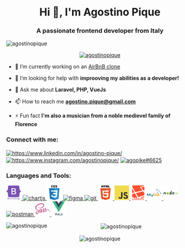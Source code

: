 
<!---
- 👋 Hi, I’m @agostinopique
- 👀 I’m interested in code, logic and music!
- 🌱 I’m a Jr. Full Stack Developer
- 💞️ I’m looking to collaborate on any kind of project that can help me to increase my skills as a developer.
- 📫 How to reach me through githuib or linkedIn @Agostino pique

agopike/agopike is a ✨ special ✨ repository because its `README.md` (this file) appears on your GitHub profile.
You can click the Preview link to take a look at your changes.
--->


<h1 align="center">Hi 👋, I'm Agostino Pique</h1>
<h3 align="center">A passionate frontend developer from Italy</h3>

<p align="left"> <img src="https://komarev.com/ghpvc/?username=agostinopique&label=Profile%20views&color=0e75b6&style=flat" alt="agostinopique" /> </p>

<p align="center"> <a href="https://github.com/ryo-ma/github-profile-trophy"><img src="https://github-profile-trophy.vercel.app/?username=agostinopique" alt="agostinopique" /></a> </p>

- 🔭 I’m currently working on an [AirBnB clone](https://github.com/stefanocravotta/team-5-final-project-bnb)

- 🤝 I’m looking for help with **improoving my abilities as a developer!**

- 💬 Ask me about **Laravel, PHP, VueJs**

- 📫 How to reach me **agostino.pique@gmail.com**

- ⚡ Fun fact **I'm also a musician from a noble medievel family of Florence**

<h3 align="left">Connect with me:</h3>
<p align="left">
<a href="https://linkedin.com/in/https://www.linkedin.com/in/agostino-pique/" target="blank"><img align="center" src="https://raw.githubusercontent.com/rahuldkjain/github-profile-readme-generator/master/src/images/icons/Social/linked-in-alt.svg" alt="https://www.linkedin.com/in/agostino-pique/" height="30" width="40" /></a>
<a href="https://instagram.com/https://www.instagram.com/agostinopique/" target="blank"><img align="center" src="https://raw.githubusercontent.com/rahuldkjain/github-profile-readme-generator/master/src/images/icons/Social/instagram.svg" alt="https://www.instagram.com/agostinopique/" height="30" width="40" /></a>
<a href="https://discord.gg/agopike#6625" target="blank"><img align="center" src="https://raw.githubusercontent.com/rahuldkjain/github-profile-readme-generator/master/src/images/icons/Social/discord.svg" alt="agopike#6625" height="30" width="40" /></a>
</p>

<h3 align="left">Languages and Tools:</h3>
<p align="left"> <a href="https://getbootstrap.com" target="_blank" rel="noreferrer"> <img src="https://raw.githubusercontent.com/devicons/devicon/master/icons/bootstrap/bootstrap-plain-wordmark.svg" alt="bootstrap" width="40" height="40"/> </a> <a href="https://www.chartjs.org" target="_blank" rel="noreferrer"> <img src="https://www.chartjs.org/media/logo-title.svg" alt="chartjs" width="40" height="40"/> </a> <a href="https://www.w3schools.com/css/" target="_blank" rel="noreferrer"> <img src="https://raw.githubusercontent.com/devicons/devicon/master/icons/css3/css3-original-wordmark.svg" alt="css3" width="40" height="40"/> </a> <a href="https://www.figma.com/" target="_blank" rel="noreferrer"> <img src="https://www.vectorlogo.zone/logos/figma/figma-icon.svg" alt="figma" width="40" height="40"/> </a> <a href="https://git-scm.com/" target="_blank" rel="noreferrer"> <img src="https://www.vectorlogo.zone/logos/git-scm/git-scm-icon.svg" alt="git" width="40" height="40"/> </a> <a href="https://www.w3.org/html/" target="_blank" rel="noreferrer"> <img src="https://raw.githubusercontent.com/devicons/devicon/master/icons/html5/html5-original-wordmark.svg" alt="html5" width="40" height="40"/> </a> <a href="https://developer.mozilla.org/en-US/docs/Web/JavaScript" target="_blank" rel="noreferrer"> <img src="https://raw.githubusercontent.com/devicons/devicon/master/icons/javascript/javascript-original.svg" alt="javascript" width="40" height="40"/> </a> <a href="https://laravel.com/" target="_blank" rel="noreferrer"> <img src="https://raw.githubusercontent.com/devicons/devicon/master/icons/laravel/laravel-plain-wordmark.svg" alt="laravel" width="40" height="40"/> </a> <a href="https://www.mysql.com/" target="_blank" rel="noreferrer"> <img src="https://raw.githubusercontent.com/devicons/devicon/master/icons/mysql/mysql-original-wordmark.svg" alt="mysql" width="40" height="40"/> </a> <a href="https://nodejs.org" target="_blank" rel="noreferrer"> <img src="https://raw.githubusercontent.com/devicons/devicon/master/icons/nodejs/nodejs-original-wordmark.svg" alt="nodejs" width="40" height="40"/> </a> <a href="https://postman.com" target="_blank" rel="noreferrer"> <img src="https://www.vectorlogo.zone/logos/getpostman/getpostman-icon.svg" alt="postman" width="40" height="40"/> </a> <a href="https://sass-lang.com" target="_blank" rel="noreferrer"> <img src="https://raw.githubusercontent.com/devicons/devicon/master/icons/sass/sass-original.svg" alt="sass" width="40" height="40"/> </a> <a href="https://vuejs.org/" target="_blank" rel="noreferrer"> <img src="https://raw.githubusercontent.com/devicons/devicon/master/icons/vuejs/vuejs-original-wordmark.svg" alt="vuejs" width="40" height="40"/> </a> </p>

<p align="center"><img align="left" src="https://github-readme-stats.vercel.app/api/top-langs?username=agostinopique&show_icons=true&locale=en&layout=compact" alt="agostinopique" /></p>

<p align="center">&nbsp;<img align="center" src="https://github-readme-stats.vercel.app/api?username=agostinopique&show_icons=true&locale=en" alt="agostinopique" /></p>

<p align="center"><img align="center" src="https://github-readme-streak-stats.herokuapp.com/?user=agostinopique&" alt="agostinopique" /></p>



